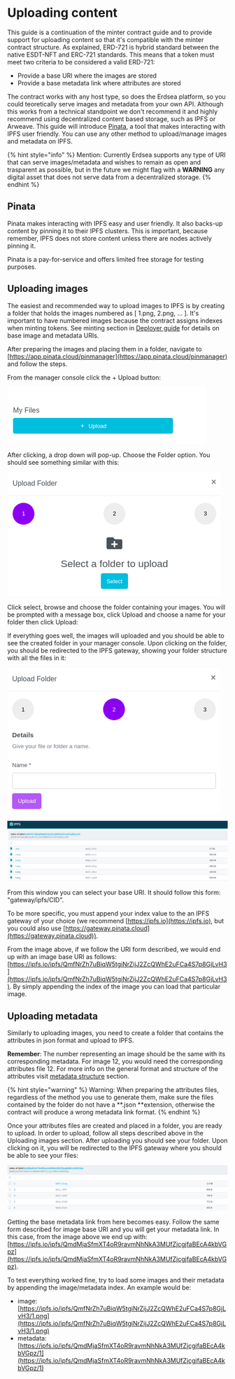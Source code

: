 # Uploading content

This guide is a continuation of the minter contract guide and to provide support for uploading content so that it's compatible with the minter contract structure. As explained, ERD-721 is hybrid standard between the native ESDT-NFT and ERC-721 standards. This means that a token  must meet two criteria to be considered a valid ERD-721:

* Provide a base URI where the images are stored
* Provide a base metadata link where attributes are stored

The contract works with any host type, so does the Erdsea platform, so you could teoretically serve images and metadata from your own API. Although this works from a technical standpoint we don't recommend it and highly recommend using decentralized content based storage, such as IPFS or Arweave. This guide will introduce [Pinata](https://www.pinata.cloud), a tool that makes interacting with IPFS user friendly. You can use any other method to upload/manage images and metadata on IPFS.

{% hint style="info" %}
Mention: Currently Erdsea supports any type of URI that can serve images/metadata and wishes to remain as open and trasparent as possible, but in the future we might flag with a **WARNING** any digital asset that does not serve data from a decentralized storage.&#x20;
{% endhint %}

## Pinata

Pinata makes interacting with IPFS easy and user friendly. It also backs-up content by pinning it to their IPFS clusters. This is important, because remember, IPFS does not store content unless there are nodes actively pinning it.&#x20;

Pinata is a pay-for-service and offers limited free storage for testing purposes.

## Uploading images



The easiest and recommended way to upload images to IPFS is by creating a folder that holds the images numbered as \[ 1.png, 2.png, ... ]. It's important to have numbered images because the contract assigns indexes when minting tokens. See minting section in [Deployer guide](deployer-contract.md#2.-deploy-contract) for details on base image and metadata URIs.&#x20;

After preparing the images and placing them in a folder, navigate to [https://app.pinata.cloud/pinmanager](https://app.pinata.cloud/pinmanager) and follow the steps.

From the manager console click the + Upload button:&#x20;

![](<../.gitbook/assets/image (4).png>)

After clicking, a drop down will pop-up. Choose the Folder option. You should see something similar with this:

![](<../.gitbook/assets/image (1).png>)

Click select, browse and choose the folder containing your images. You will be prompted with a message box, click Upload and choose a name for your folder then click Upload:

If everything goes well, the images will uploaded and you should be able to see the created folder in your manager console. Upon clicking on the folder, you should be redirected to the IPFS gateway, showing your folder structure with all the files in it:

![](<../.gitbook/assets/image (6).png>)

![](../.gitbook/assets/image.png)

From this window you can select your base URI. It should follow this form: "gateway/ipfs/CID".

To be more specific, you must append your index value to the an IPFS gateway of your choice (we recommend [https://ipfs.io](https://ipfs.io), but you could also use [https://gateway.pinata.cloud](https://gateway.pinata.cloud)).

From the image above, if we follow the URI form described, we would end up with an image base URI as follows: [https://ipfs.io/ipfs/QmfNrZh7uBiqW5tgiNrZijJ2ZcQWhE2uFCa4S7p8GjLvH3](https://ipfs.io/ipfs/QmfNrZh7uBiqW5tgiNrZijJ2ZcQWhE2uFCa4S7p8GjLvH3). By simply appending the index of the image you can load that particular image.

## Uploading metadata

Similarly to uploading images, you need to create a folder that contains the attributes in json format and upload to IPFS.&#x20;

**Remember**: The number representing an image should be the same with its corresponding metadata. For image 12, you would need the corresponding attributes file 12. For more info on the general format and structure of the attributes visit [metadata structure](erd-721-standard.md#erc-721-structure) section.

{% hint style="warning" %}
Warning: When preparing the attributes files, regardless of the method you use to generate them, make sure the files contained by the folder do not have a **.json **extension, otherwise the contract will produce a wrong metadata link format.
{% endhint %}

Once your attributes files are created and placed in a folder, you are ready to upload. In order to upload, follow all steps described above in the Uploading images section. After uploading you should see your folder. Upon clicking on it, you will be redirected to the IPFS gateway where you should be able to see your files:

![](<../.gitbook/assets/image (9).png>)

Getting the base metadata link from here becomes easy. Follow the same form described for image base URI and you will get your metadata link. In this case, from the image above we end up with: [https://ipfs.io/ipfs/QmdMjaSfmXT4oR9ravmNhNkA3MUfZjcgjfaBEcA4kbVGpz](https://ipfs.io/ipfs/QmdMjaSfmXT4oR9ravmNhNkA3MUfZjcgjfaBEcA4kbVGpz).

To test everything worked fine, try to load some images and their metadata by appending the image/metadata index. An example would be:

* image: [https://ipfs.io/ipfs/QmfNrZh7uBiqW5tgiNrZijJ2ZcQWhE2uFCa4S7p8GjLvH3/1.png](https://ipfs.io/ipfs/QmfNrZh7uBiqW5tgiNrZijJ2ZcQWhE2uFCa4S7p8GjLvH3/1.png)
* metadata: [https://ipfs.io/ipfs/QmdMjaSfmXT4oR9ravmNhNkA3MUfZjcgjfaBEcA4kbVGpz/1](https://ipfs.io/ipfs/QmdMjaSfmXT4oR9ravmNhNkA3MUfZjcgjfaBEcA4kbVGpz/1)
